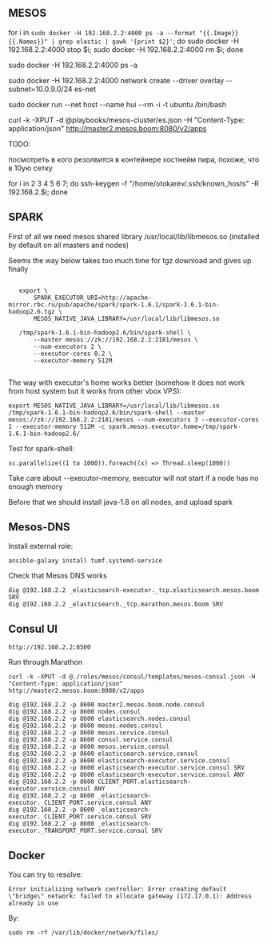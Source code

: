 MESOS
-----
for i in `sudo docker -H 192.168.2.2:4000 ps -a --format "{{.Image}} {{.Names}}" | grep elastic | gawk '{print $2}'`; do sudo docker -H 192.168.2.2:4000 stop $i; sudo docker -H 192.168.2.2:4000 rm $i; done

sudo docker -H 192.168.2.2:4000 ps -a

sudo docker -H 192.168.2.2:4000 network create --driver overlay --subnet=10.0.9.0/24 es-net

sudo docker run --net host --name hui --rm -i -t ubuntu /bin/bash

curl -k -XPUT -d @playbooks/mesos-cluster/es.json -H "Content-Type: application/json" http://master2.mesos.boom:8080/v2/apps

TODO:

посмотреть в кого резолвится в контейнере хостнейм пира, похоже, что в 10ую сетку

for i in 2 3 4 5 6 7; do ssh-keygen -f "/home/otokarev/.ssh/known_hosts" -R 192.168.2.$i; done

SPARK
-----
First of all we need mesos shared library /usr/local/lib/libmesos.so (installed by default on all masters and nodes)


Seems the way below takes too much time for tgz download and gives up finally

```

   export \
       SPARK_EXECUTOR_URI=http://apache-mirror.rbc.ru/pub/apache/spark/spark-1.6.1/spark-1.6.1-bin-hadoop2.6.tgz \
       MESOS_NATIVE_JAVA_LIBRARY=/usr/local/lib/libmesos.so
   
   /tmp/spark-1.6.1-bin-hadoop2.6/bin/spark-shell \
       --master mesos://zk://192.168.2.2:2181/mesos \
       --num-executors 2 \
       --executor-cores 0.2 \
       --executor-memory 512M
   
```

The way with executor's home works better (somehow it does not work from host system but it works from other vbox VPS):

```
export MESOS_NATIVE_JAVA_LIBRARY=/usr/local/lib/libmesos.so
/tmp/spark-1.6.1-bin-hadoop2.6/bin/spark-shell --master mesos://zk://192.168.2.2:2181/mesos --num-executors 3 --executor-cores 1 --executor-memory 512M -c spark.mesos.executor.home=/tmp/spark-1.6.1-bin-hadoop2.6/
```

Test for spark-shell:
```
sc.parallelize((1 to 1000)).foreach((x) => Thread.sleep(1000))
```

Take care about --executor-memory, executor will not start if a node has no enough memory

Before that we should install java-1.8 on all nodes, and upload spark

Mesos-DNS
---------

Install external role:

```
ansible-galaxy install tumf.systemd-service
```

Check that Mesos DNS works

```
dig @192.168.2.2 _elasticsearch-executor._tcp.elasticsearch.mesos.boom SRV
dig @192.168.2.2 _elasticsearch._tcp.marathon.mesos.boom SRV
```

Consul UI
---------

```
http://192.168.2.2:8500
```

Run through Marathon

```
curl -k -XPUT -d @./roles/mesos/consul/templates/mesos-consul.json -H "Content-Type: application/json" http://master2.mesos.boom:8080/v2/apps
```

```
dig @192.168.2.2 -p 8600 master2.mesos.boom.node.consul
dig @192.168.2.2 -p 8600 nodes.consul
dig @192.168.2.2 -p 8600 elasticsearch.nodes.consul
dig @192.168.2.2 -p 8600 mesos.nodes.consul
dig @192.168.2.2 -p 8600 mesos.service.consul
dig @192.168.2.2 -p 8600 consul.service.consul
dig @192.168.2.2 -p 8600 mesos.service.consul
dig @192.168.2.2 -p 8600 elasticsearch.service.consul
dig @192.168.2.2 -p 8600 elasticsearch-executor.service.consul
dig @192.168.2.2 -p 8600 elasticsearch-executor.service.consul SRV
dig @192.168.2.2 -p 8600 elasticsearch-executor.service.consul ANY
dig @192.168.2.2 -p 8600 CLIENT_PORT.elasticsearch-executor.service.consul ANY
dig @192.168.2.2 -p 8600 _elasticsearch-executor._CLIENT_PORT.service.consul ANY
dig @192.168.2.2 -p 8600 _elasticsearch-executor._CLIENT_PORT.service.consul SRV
dig @192.168.2.2 -p 8600 _elasticsearch-executor._TRANSPORT_PORT.service.consul SRV
```

Docker
------

You can try to resolve:

```
Error initializing network controller: Error creating default \"bridge\" network: failed to allocate gateway (172.17.0.1): Address already in use
```

By:

```
sudo rm -rf /var/lib/docker/network/files/
```
